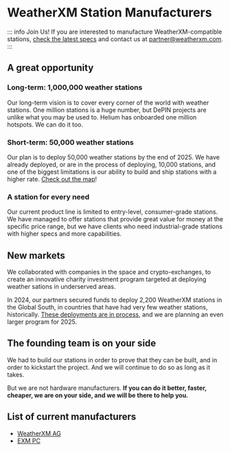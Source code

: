 # WeatherXM Station Manufacturers

::: info Join Us!
If you are interested to manufacture WeatherXM-compatible stations, [check the latest specs](/hw-specs-20240924.pdf) and
contact us at partner@weatherxm.com.
:::

## A great opportunity

### Long-term: 1,000,000 weather stations

Our long-term vision is to cover every corner of the world with weather stations. One million stations is
a huge number, but DePIN projects are unlike what you may be used to. Helium has onboarded one million hotspots. We can do it too.

### Short-term: 50,000 weather stations 

Our plan is to deploy 50,000 weather stations by the end of 2025. We have already deployed, or are in the process
of deploying, 10,000 stations, and one of the biggest limitations is our ability to build and ship stations with a higher rate.
[Check out the map](https://explorer.weatherxm.com)!

### A station for every need

Our current product line is limited to entry-level, consumer-grade stations. We have managed to offer stations that provide
great value for money at the specific price range, but we have clients who need industrial-grade stations with higher specs and more capabilities.

## New markets

We collaborated with companies in the space and crypto-exchanges, to create an innovative charity investment program targeted at deploying 
weather sations in underserved areas. 

In 2024, our partners secured funds to deploy 2,200 WeatherXM stations in the Global South, in countries that have had very few weather stations, historically.
[These deployments are in process](https://blog.weatherxm.com/2-270-weather-stations-for-the-global-south-0532a356e9ae),
and we are planning an even larger program for 2025.

## The founding team is on your side

We had to build our stations in order to prove that they can be built, and in order to kickstart the project. And we will continue to do so
as long as it takes. 

But we are not hardware manufacturers. **If you can do it better, faster, cheaper, we are on your side, and we will be
there to help you.**


## List of current manufacturers

- [WeatherXM AG](https://weatherxm.com/shop)
- [EXM PC](https://exm.gr)